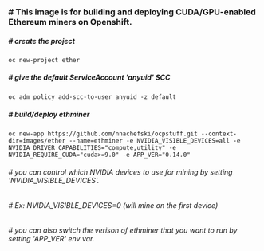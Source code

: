 ### # This image is for building and deploying CUDA/GPU-enabled Ethereum miners on Openshift.
##### # create the project
```
oc new-project ether
```
##### # give the default ServiceAccount 'anyuid' SCC
```
oc adm policy add-scc-to-user anyuid -z default
```
##### # build/deploy ethminer
```
oc new-app https://github.com/nnachefski/ocpstuff.git --context-dir=images/ether --name=ethminer -e NVIDIA_VISIBLE_DEVICES=all -e NVIDIA_DRIVER_CAPABILITIES="compute,utility" -e NVIDIA_REQUIRE_CUDA="cuda>=9.0" -e APP_VER="0.14.0"
```

###### # you can control which NVIDIA devices to use for mining by setting 'NVIDIA_VISIBLE_DEVICES'.  
###### # Ex: NVIDIA_VISIBLE_DEVICES=0 (will mine on the first device)
###### # you can also switch the verison of ethminer that you want to run by setting 'APP_VER' env var.